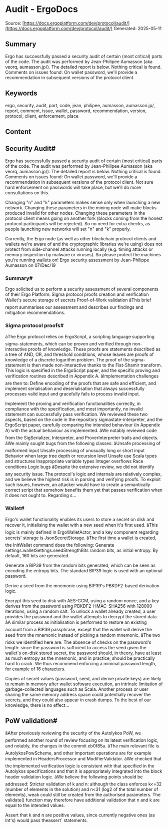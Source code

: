 # Audit - ErgoDocs
Source: [https://docs.ergoplatform.com/dev/protocol/audit/](https://docs.ergoplatform.com/dev/protocol/audit/)
Generated: 2025-05-11

## Summary
Ergo has successfully passed a security audit of certain (most critical) parts of the code. The audit was performed by Jean-Philipee Aumasson (aka veorq, aumasson.jp/). The detailed report is below. Nothing critical is found. Comments on issues found: On wallet password, we'll provide a recommendation in subsequent versions of the protocol client.

## Keywords
ergo, security, audit, part, code, jean, philipee, aumasson, aumasson.jp/, report, comment, issue, wallet, password, recommendation, version, protocol, client, enforcement, place

## Content
## Security Audit#
Ergo has successfully passed a security audit of certain (most critical) parts of the code. The audit was performed by Jean-Philipee Aumasson (aka veorq, aumasson.jp/).
The detailed report is below. Nothing critical is found. Comments on issues found:
On wallet password, we'll provide a recommendation in subsequent versions of the protocol client. Not sure hard enforcement on passwords will take place, but we'll do more consultations on this.


Changing "n" and "k" parameters makes sense only when launching a new network. Changing these parameters in the mining node will make blocks produced invalid for other nodes. Changing these parameters in the protocol client means going on another fork (blocks coming from the honest protocol participants will be rejected). So no need for extra checks, as people launching new networks will set "n" and "k" properly.


Currently, the Ergo node (as well as other blockchain protocol clients and wallets we're aware of and the cryptographic libraries we're using) does not protect from side-channel attacks running locally (e.g. timing attacks or memory inspection by malware or viruses). So please protect the machines you're running wallets on!
Ergo security assessment by Jean-Philippe Aumasson on 07/Dec/19

### Summary#
Ergo solicited us to perform a security assessment of several components of their Ergo Platform:
Sigma protocol proofs creation and verification
Wallet's secure storage of secrets
Proof-of-Work validation
âThis brief report summarises our assessment and describes our findings and mitigation recommendations.

### Sigma protocol proofs#
âThe Ergo protocol relies on ErgoScript, a scripting language supporting sigma-statements, which can be proven and verified through non-interactive proofs of knowledge.
These proofs are statements described as a tree of AND, OR, and threshold conditions, whose leaves are proofs of knowledge of a discrete logarithm problem.
The proof of the sigma-statement is then made non-interactive thanks to the Fiat-Shamir transform.
This logic is specified in the ErgoScript paper, and the specific
proving and verification routines described in Appendix A.
âImplementation challenges are then to:
Define encoding of the proofs that are safe and efficient, and implement serialisation and deserialisation that always successfully processes valid input and gracefully fails to process invalid input.


Implement the proving and verification functionalities correctly, in compliance with the specification, and most importantly, no invalid statement can successfully pass verification.
We reviewed these two aspects, based on the code in the repository sigmastate-interpreter, and the ErgoScript paper, carefully comparing the intended behaviour (in Appendix A) with the actual behaviour as implemented.
âWe notably reviewed code from the SigSerializer, Interpreter, and ProverInterpreter traits and objects.
âWe mainly sought bugs from the following classes:
âUnsafe processing of malformed input
Unsafe processing of unusually long or short input
Behavior when large tree depth or recursion level
Unsafe use Scala types and structures
Inappropriate variable types
Integer overflows
Race conditions
Logic bugs
âDespite the extensive review, we did not identify any security issue.
The protocol's logic and internals are relatively complex, and we believe the highest risk is in parsing and verifying proofs. To exploit such issues, however, an attacker would have to create a semantically correct script that somehow benefits them yet that passes verification when it does not ought to.
Regarding s...

### Wallet#
Ergo's wallet functionality enables its users to store a secret on disk and recover it, initialising the wallet with a new seed when it's first used.
âThis logic is mainly defined in ErgoWalletActor, and a key component regarding secrets' storage is JsonSecretStorage.
âThe first time a wallet is created, the InitWallet command does the following:
Generate settings.walletSettings.seedStrengthBits random bits, as initial entropy. By default, 160 bits are generated.


Generate a BIP39 from the random bits generated, which can be seen as encoding the entropy bits. The standard BIP39 logic is used with an optional password.


Derive a seed from the mnemonic using BIP39's PBKDF2-based derivation logic.


Encrypt this seed to disk with AES-GCM, using a random nonce, and a key derives from the password using PBKDF2-HMAC-SHA256 with 128000 iterations, using a random salt.
To unlock a wallet already created, a user provides the password and the wallet attempts to decrypt the stored data.
âA similar process as initialisation is performed to restore an existing account from a BIP39 passphrase, except that the wallet will derive the seed from the mnemonic instead of picking a random mnemonic.
âThe two risks we identified here are:
The absence of checks on the password's length: since the password is sufficient to access the seed given the wallet's on-disk stored secret, the password should, in theory, have at least as much entropy as the mnemonic, and in practice, should be practically hard to crack. We thus recommend enforcing a minimal password length, for example of 16 characters.


Copies of secret values (password, seed, and derive private keys) are likely to remain in memory after wallet software execution, an intrinsic limitation of garbage-collected languages such as Scala.
Another process or user sharing the same memory address space could potentially recover the secrets, and they could also appear in crash dumps. To the best of our knowledge, there is no effect...

## PoW validation#
âAfter previously reviewing the security of the Autolykos PoW, we performed another round of review focusing on its latest verification logic, and notably, the changes in the commit eb0f85a.
âThe main relevant file is AutolykosPowScheme, and other important operations are for example implemented in
HeadersProcessor and ModifierValidator.
âWe checked that the implemented verification logic is consistent with that specified in the Autolykos specifications and that it is appropriately integrated into the block header validation logic.
âWe believe the following points should be addressed:
Stricter validation of k and n: although the class enforces k<=32 (number of elements in the solution) and n<31 (log2 of the total number of elements), weak could still be created from the authorised parameters. The validate() function may therefore have additional validation that n and k are equal to the intended
values.


Assert that k and n are positive values, since currently negative ones (as Int's) would pass theassert` statements.
